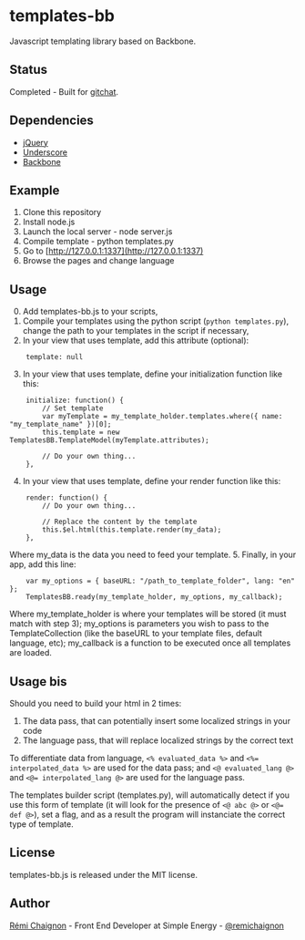 # templates-bb

Javascript templating library based on Backbone.


## Status

Completed - Built for [gitchat](https://github.com/baguetteapps/gitchat_web).


## Dependencies

- [jQuery](http://jquery.com/)
- [Underscore](http://underscorejs.org/)
- [Backbone](http://backbonejs.org/)


## Example

1. Clone this repository
2. Install node.js
3. Launch the local server - node server.js
4. Compile template - python templates.py
5. Go to [http://127.0.0.1:1337](http://127.0.0.1:1337)
6. Browse the pages and change language


## Usage

0. Add templates-bb.js to your scripts,
1. Compile your templates using the python script (```python templates.py```), change the path to your templates in the script if necessary,
2. In your view that uses template, add this attribute (optional):
```JS
	template: null
```
3. In your view that uses template, define your initialization function like this:
```JS
	initialize: function() {
		// Set template
		var myTemplate = my_template_holder.templates.where({ name: "my_template_name" })[0];
		this.template = new TemplatesBB.TemplateModel(myTemplate.attributes);

		// Do your own thing...
	},
```
4. In your view that uses template, define your render function like this:
```JS
	render: function() {
		// Do your own thing...

		// Replace the content by the template
		this.$el.html(this.template.render(my_data);
	},
```
Where my_data is the data you need to feed your template.
5. Finally, in your app, add this line:
```JS
	var my_options = { baseURL: "/path_to_template_folder", lang: "en" };
	TemplatesBB.ready(my_template_holder, my_options, my_callback);
```
Where my_template_holder is where your templates will be stored (it must match with step 3); my_options is parameters you wish to pass to the TemplateCollection (like the baseURL to your template files, default language, etc); my_callback is a function to be executed once all templates are loaded.


## Usage bis

Should you need to build your html in 2 times:

1. The data pass, that can potentially insert some localized strings in your code
2. The language pass, that will replace localized strings by the correct text

To differentiate data from language, ```<% evaluated_data %>``` and ```<%= interpolated_data %>``` are used for the data pass; and ```<@ evaluated_lang @>``` and ```<@= interpolated_lang @>``` are used for the language pass.

The templates builder script (templates.py), will automatically detect if you use this form of template (it will look for the presence of ```<@ abc @>``` or ```<@= def @>```), set a flag, and as a result the program will instanciate the correct type of template.


## License

templates-bb.js is released under the MIT license.


## Author

[Rémi Chaignon](http://www.github.com/remichaignon) - Front End Developer at Simple Energy - [@remichaignon](http://twitter.com/remichaignon)